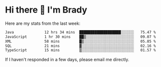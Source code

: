 # Hi there 👋 I'm Brady

Here are my stats from the last week:
<!--START_SECTION:waka-->

```txt
Java              12 hrs 34 mins  ███████████████████░░░░░░   75.47 %
JavaScript        1 hr 30 mins    ██▒░░░░░░░░░░░░░░░░░░░░░░   09.07 %
XML               58 mins         █▒░░░░░░░░░░░░░░░░░░░░░░░   05.85 %
SQL               21 mins         ▓░░░░░░░░░░░░░░░░░░░░░░░░   02.16 %
TypeScript        15 mins         ▒░░░░░░░░░░░░░░░░░░░░░░░░   01.57 %
```

<!--END_SECTION:waka-->

If I haven't responded in a few days, please email me directly. 
